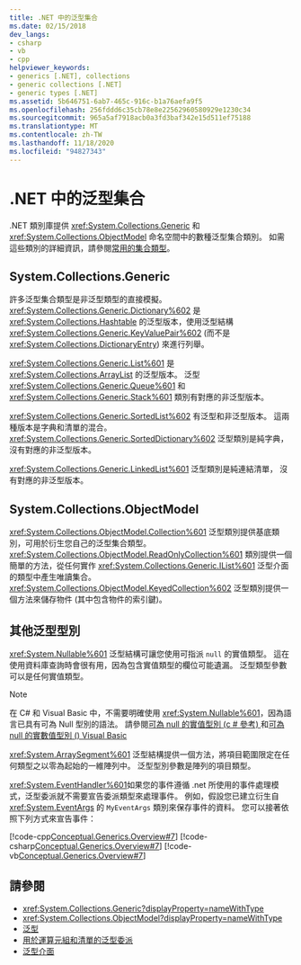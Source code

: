 ```yaml
---
title: .NET 中的泛型集合
ms.date: 02/15/2018
dev_langs:
- csharp
- vb
- cpp
helpviewer_keywords:
- generics [.NET], collections
- generic collections [.NET]
- generic types [.NET]
ms.assetid: 5b646751-6ab7-465c-916c-b1a76aefa9f5
ms.openlocfilehash: 256fddd6c35cb78e8e22562960580929e1230c34
ms.sourcegitcommit: 965a5af7918acb0a3fd3baf342e15d511ef75188
ms.translationtype: MT
ms.contentlocale: zh-TW
ms.lasthandoff: 11/18/2020
ms.locfileid: "94827343"
---
```

# <a name="generic-collections-in-net"></a>.NET 中的泛型集合

 .NET 類別庫提供 <xref:System.Collections.Generic> 和 <xref:System.Collections.ObjectModel> 命名空間中的數種泛型集合類別。 如需這些類別的詳細資訊，請參閱[常用的集合類型](../collections/commonly-used-collection-types.md)。  
  
## <a name="systemcollectionsgeneric"></a>System.Collections.Generic

 許多泛型集合類型是非泛型類型的直接模擬。 <xref:System.Collections.Generic.Dictionary%602> 是 <xref:System.Collections.Hashtable> 的泛型版本，使用泛型結構 <xref:System.Collections.Generic.KeyValuePair%602> (而不是 <xref:System.Collections.DictionaryEntry>) 來進行列舉。  
  
 <xref:System.Collections.Generic.List%601> 是 <xref:System.Collections.ArrayList> 的泛型版本。 泛型 <xref:System.Collections.Generic.Queue%601> 和 <xref:System.Collections.Generic.Stack%601> 類別有對應的非泛型版本。  
  
 <xref:System.Collections.Generic.SortedList%602> 有泛型和非泛型版本。 這兩種版本是字典和清單的混合。 <xref:System.Collections.Generic.SortedDictionary%602> 泛型類別是純字典，沒有對應的非泛型版本。  
  
 <xref:System.Collections.Generic.LinkedList%601> 泛型類別是純連結清單， 沒有對應的非泛型版本。  
  
## <a name="systemcollectionsobjectmodel"></a>System.Collections.ObjectModel

 <xref:System.Collections.ObjectModel.Collection%601> 泛型類別提供基底類別，可用於衍生您自己的泛型集合類型。 <xref:System.Collections.ObjectModel.ReadOnlyCollection%601> 類別提供一個簡單的方法，從任何實作 <xref:System.Collections.Generic.IList%601> 泛型介面的類型中產生唯讀集合。 <xref:System.Collections.ObjectModel.KeyedCollection%602> 泛型類別提供一個方法來儲存物件 (其中包含物件的索引鍵)。  
  
## <a name="other-generic-types"></a>其他泛型型別

 <xref:System.Nullable%601> 泛型結構可讓您使用可指派 `null` 的實值類型。 這在使用資料庫查詢時會很有用，因為包含實值類型的欄位可能遺漏。 泛型類型參數可以是任何實值類型。  
  
> [!NOTE]
> 在 C# 和 Visual Basic 中，不需要明確使用 <xref:System.Nullable%601>，因為語言已具有可為 Null 型別的語法。 請參閱[可為 null 的實值型別 (c # 參考) ](../../csharp/language-reference/builtin-types/nullable-value-types.md)和[可為 null 的實數值型別 () Visual Basic](../../visual-basic/programming-guide/language-features/data-types/nullable-value-types.md)
  
 <xref:System.ArraySegment%601> 泛型結構提供一個方法，將項目範圍限定在任何類型之以零為起始的一維陣列中。 泛型型別參數是陣列的項目類型。  
  
 <xref:System.EventHandler%601>如果您的事件遵循 .net 所使用的事件處理模式，泛型委派就不需要宣告委派類型來處理事件。 例如，假設您已建立衍生自 <xref:System.EventArgs> 的 `MyEventArgs` 類別來保存事件的資料。 您可以接著依照下列方式來宣告事件：  
  
 [!code-cpp[Conceptual.Generics.Overview#7](../../../samples/snippets/cpp/VS_Snippets_CLR/conceptual.generics.overview/cpp/source2.cpp#7)]
 [!code-csharp[Conceptual.Generics.Overview#7](../../../samples/snippets/csharp/VS_Snippets_CLR/conceptual.generics.overview/cs/source2.cs#7)]
 [!code-vb[Conceptual.Generics.Overview#7](../../../samples/snippets/visualbasic/VS_Snippets_CLR/conceptual.generics.overview/vb/source2.vb#7)]  
  
## <a name="see-also"></a>請參閱

- <xref:System.Collections.Generic?displayProperty=nameWithType>
- <xref:System.Collections.ObjectModel?displayProperty=nameWithType>
- [泛型](index.md)
- [用於運算元組和清單的泛型委派](delegates-for-manipulating-arrays-and-lists.md)
- [泛型介面](interfaces.md)
